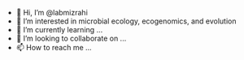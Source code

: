 - 👋 Hi, I’m @labmizrahi
- 👀 I’m interested in microbial ecology, ecogenomics, and evolution 
- 🌱 I’m currently learning ...
- 💞️ I’m looking to collaborate on ...
- 📫 How to reach me ...

<!---
labmizrahi/labmizrahi is a ✨ special ✨ repository because its `README.md` (this file) appears on your GitHub profile.
You can click the Preview link to take a look at your changes.
--->
